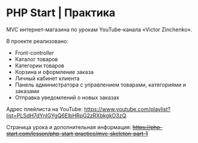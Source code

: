 # PHP Start | Практика

MVC интернет-магазина по урокам YouTube-канала «Victor Zinchenko».

В проекте реализовано:

- Front-controller
- Каталог товаров
- Категории товаров
- Корзина и оформление заказа
- Личный кабинет клиента
- Панель администратора с управлением товарами, категориями и заказами
- Отправка уведомлений о новых заказах

Адрес плейлиста на YouTube: https://www.youtube.com/playlist?list=PLSdH7dYnlGYgQ6ElbHRpG2zRXbkgkO3zQ

Страница урока и дополнительная информация: ~~https://php-start.com/lesson/php-start-practice/mvc-skeleton-part-1~~
